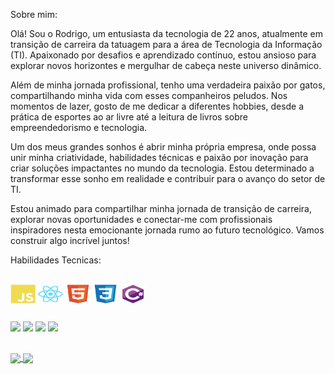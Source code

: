 Sobre mim: 

Olá! Sou o Rodrigo, um entusiasta da tecnologia de 22 anos, atualmente em transição de carreira da tatuagem para a área de Tecnologia da Informação (TI). Apaixonado por desafios e aprendizado contínuo, estou ansioso para explorar novos horizontes e mergulhar de cabeça neste universo dinâmico.

Além de minha jornada profissional, tenho uma verdadeira paixão por gatos, compartilhando minha vida com esses companheiros peludos. Nos momentos de lazer, gosto de me dedicar a diferentes hobbies, desde a prática de esportes ao ar livre até a leitura de livros sobre empreendedorismo e tecnologia.

Um dos meus grandes sonhos é abrir minha própria empresa, onde possa unir minha criatividade, habilidades técnicas e paixão por inovação para criar soluções impactantes no mundo da tecnologia. Estou determinado a transformar esse sonho em realidade e contribuir para o avanço do setor de TI.

Estou animado para compartilhar minha jornada de transição de carreira, explorar novas oportunidades e conectar-me com profissionais inspiradores nesta emocionante jornada rumo ao futuro tecnológico. Vamos construir algo incrível juntos!



Habilidades Tecnicas: 


<div style="display: inline_block"><br>
  <img align="center" alt="Rafa-Js" height="30" width="40" src="https://raw.githubusercontent.com/devicons/devicon/master/icons/javascript/javascript-plain.svg">
  <img align="center" alt="Rafa-React" height="30" width="40" src="https://raw.githubusercontent.com/devicons/devicon/master/icons/react/react-original.svg">
  <img align="center" alt="Rafa-HTML" height="30" width="40" src="https://raw.githubusercontent.com/devicons/devicon/master/icons/html5/html5-original.svg">
  <img align="center" alt="Rafa-CSS" height="30" width="40" src="https://raw.githubusercontent.com/devicons/devicon/master/icons/css3/css3-original.svg">
  <img align="center" alt="Rafa-Csharp" height="30" width="40" src="https://raw.githubusercontent.com/devicons/devicon/master/icons/csharp/csharp-original.svg">
</div>
  
  ##
 
<div> 
  <a href="https://instagram.com/pereirink" target="_blank"><img src="https://img.shields.io/badge/-Instagram-%23E4405F?style=for-the-badge&logo=instagram&logoColor=white" target="_blank"></a>
 <a href="https://discord.gg" target="_blank"><img src="https://img.shields.io/badge/Discord-7289DA?style=for-the-badge&logo=discord&logoColor=white" target="_blank"></a> 
  <a href = "mailto:jkstva@gmail.com"><img src="https://img.shields.io/badge/-Gmail-%23333?style=for-the-badge&logo=gmail&logoColor=white" target="_blank"></a>
  <a href="https://www.linkedin.com/in/rodrigo-pereira-desenvolvedor-software" target="_blank"><img src="https://img.shields.io/badge/-LinkedIn-%230077B5?style=for-the-badge&logo=linkedin&logoColor=white" target="_blank"></a> 
  
</div>

##

<a href="https://github.com/dripelima/github-readme-stats">
  <img height=180 align="center" src="https://github-readme-stats.vercel.app/api?username=dripelima&show_icons=true&theme=radical" />
</a>
<a href="https://github.com/dripelima/convoychat">
  <img height=120 align="center" src="https://github-readme-stats.vercel.app/api/top-langs?username=dripelima&layout=compact&langs_count=8&card_width=320" />
</a>

